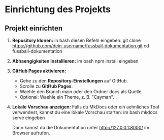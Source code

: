 # Einrichtung des Projekts

## Projekt einrichten

1. **Repository klonen:**
   in bash diesen Befehl eingeben:
   git clone https://github.com/dein-username/fussball-dokumentation.git
   cd fussball-dokumentation
   

2. **Abhaengigkeiten installieren:**
   im bash
   npm install eingeben

3. **GitHub Pages aktivieren:**
   - Gehe zu den **Repository-Einstellungen** auf GitHub.
   - Scrolle zu **GitHub Pages**.
   - Waehle den Branch main oder den Ordner docs als Quelle.
   - Optional: Waehle ein Theme, z. B. "Cayman".

4. **Lokale Vorschau anzeigen:**
   Falls du MkDocs oder ein aehnliches Tool verwendest, kannst du eine lokale Vorschau starten:
   im bash
   mkdocs serve eingeben

   Dann kannst du die Dokumentation unter http://127.0.0.1:8000/ im Browser aufrufen.

